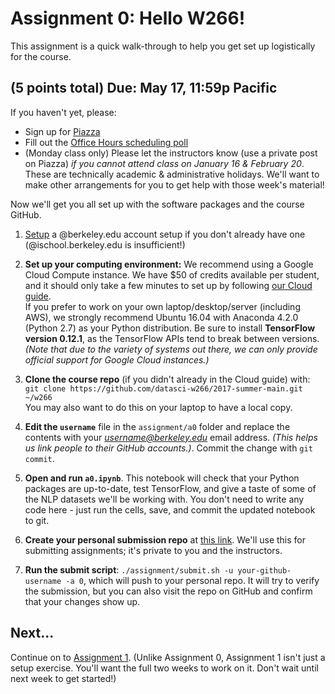 # Assignment 0:  Hello W266!

This assignment is a quick walk-through to help you get set up logistically for the course.

## (5 points total) Due: May 17, 11:59p Pacific

If you haven't yet, please:

- Sign up for [Piazza](http://piazza.com/berkeley/summer2017/datasciw266)
- Fill out the [Office Hours scheduling poll](http://doodle.com/poll/679ybxc3w96umfpu)
- (Monday class only) Please let the instructors know (use a private post on Piazza) *if you cannot attend class on January 16 & February 20*.  These are technically academic & administrative holidays.  We'll want to make other arrangements for you to get help with those week's material!

Now we'll get you all set up with the software packages and the course GitHub.

1. [Setup](https://calmail.berkeley.edu/manage/account/create_account) a @berkeley.edu account setup if you don't already have one (@ischool.berkeley.edu is insufficient!)

1. **Set up your computing environment:** We recommend using a Google Cloud Compute instance. We have $50 of credits available per student, and it should only take a few minutes to set up by following [our Cloud guide](cloud/).  
If you prefer to work on your own laptop/desktop/server (including AWS), we strongly recommend Ubuntu 16.04 with Anaconda 4.2.0 (Python 2.7) as your Python distribution. Be sure to install **TensorFlow version 0.12.1**, as the TensorFlow APIs tend to break between versions.  
*(Note that due to the variety of systems out there, we can only provide official support for Google Cloud instances.)*

2. **Clone the course repo** (if you didn't already in the Cloud guide) with:  
`git clone https://github.com/datasci-w266/2017-summer-main.git ~/w266`  
You may also want to do this on your laptop to have a local copy.  

3. **Edit the `username`** file in the `assignment/a0` folder and replace the contents with your *username@berkeley.edu* email address. *(This helps us link people to their GitHub accounts.)*.
Commit the change with `git commit`.

4. **Open and run `a0.ipynb`**. This notebook will check that your Python packages are up-to-date, test TensorFlow, and give a taste of some of the NLP datasets we'll be working with. You don't need to write any code here - just run the cells, save, and commit the updated notebook to git.

4. **Create your personal submission repo** at [this link](https://classroom.github.com/assignment-invitations/aaaba3361682391581c0a4fd8c0a64af). We'll use this for submitting assignments; it's private to you and the instructors.

5. **Run the submit script**: `./assignment/submit.sh -u your-github-username -a 0`, which will push to your personal repo. It will try to verify the submission, but you can also visit the repo on GitHub and confirm that your changes show up.

## Next...

Continue on to [Assignment 1](../a1/).  (Unlike Assignment 0, Assignment 1 isn't just a setup exercise.  You'll want the full two weeks to work on it.  Don't wait until next week to get started!)
